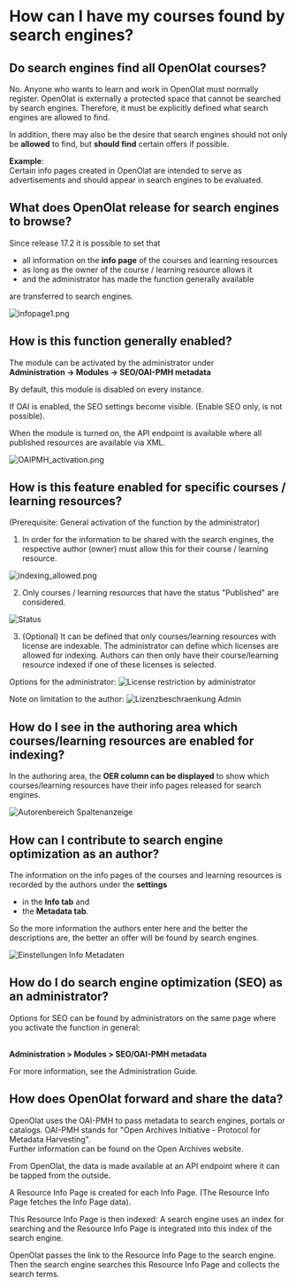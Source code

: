 # How can I have my courses found by search engines?

## Do search engines find all OpenOlat courses?

No. Anyone who wants to learn and work in OpenOlat must normally register. OpenOlat is externally a protected space that cannot be searched by search engines. Therefore, it must be explicitly defined what search engines are allowed to find.

In addition, there may also be the desire that search engines should not only be <b>allowed</b> to find, but <b>should find</b> certain offers if possible.

<b>Example</b>: <br>Certain info pages created in OpenOlat are intended to serve as advertisements and should appear in search engines to be evaluated.

## What does OpenOlat release for search engines to browse?

Since release 17.2 it is possible to set that

* all information on the <b>info page</b> of the courses and learning resources
* as long as the owner of the course / learning resource allows it
* and the administrator has made the function generally available 

are transferred to search engines.

![infopage1.png](assets/infopage1.png)

## How is this function generally enabled?

The module can be activated by the administrator under
<br> <b>Administration -> Modules -> SEO/OAI-PMH metadata</b> 

By default, this module is disabled on every instance.

If OAI is enabled, the SEO settings become visible. (Enable SEO only, is not possible).

When the module is turned on, the API endpoint is available where all published resources are available via XML.

![OAIPMH_activation.png](assets/OAIPMH_activation.png)


## How is this feature enabled for specific courses / learning resources?

(Prerequisite: General activation of the function by the administrator)

1) In order for the information to be shared with the search engines, the respective author (owner) must allow this for their course / learning resource.

![indexing_allowed.png](assets/indexing_allowed.png)

2) Only courses / learning resources that have the status "Published" are considered.

![Status](assets/status_en.png)

3) (Optional) It can be defined that only courses/learning resources with license are indexable. The administrator can define which licenses are allowed for indexing. Authors can then only have their course/learning resource indexed if one of these licenses is selected.

Options for the administrator:
![License restriction by administrator](assets/license_restriction_admin2.png)

Note on limitation to the author:
![Lizenzbeschraenkung Admin](assets/license_restriction_author.png)


## How do I see in the authoring area which courses/learning resources are enabled for indexing?

In the authoring area, the <b>OER column can be displayed</b> to show which courses/learning resources have their info pages released for search engines.

![Autorenbereich Spaltenanzeige](assets/authoring_show_column_oer.png)


## How can I contribute to search engine optimization as an author?

The information on the info pages of the courses and learning resources is recorded by the authors under the <b>settings</b> 
- in the <b>Info tab</b> and 
- the <b>Metadata tab</b>.

So the more information the authors enter here and the better the descriptions are, the better an offer will be found by search engines.

![Einstellungen Info Metadaten](assets/settings_info_metadata.png)


## How do I do search engine optimization (SEO) as an administrator?

Options for SEO can be found by administrators on the same page where you activate the function in general:

<br> <b>Administration > Modules > SEO/OAI-PMH metadata</b>

For more information, see the Administration Guide.


## How does OpenOlat forward and share the data?

OpenOlat uses the OAI-PMH to pass metadata to search engines, portals or catalogs. OAI-PMH stands for "Open Archives Initiative - Protocol for Metadata Harvesting".<br> Further information can be found on the Open Archives website.

From OpenOlat, the data is made available at an API endpoint where it can be tapped from the outside.

A Resource Info Page is created for each Info Page. (The Resource Info Page fetches the Info Page data).

This Resource Info Page is then indexed: A search engine uses an index for searching and the Resource Info Page is integrated into this index of the search engine.

OpenOlat passes the link to the Resource Info Page to the search engine. Then the search engine searches this Resource Info Page and collects the search terms.